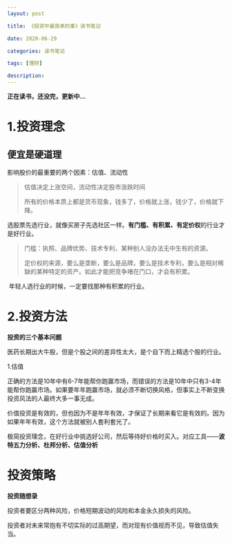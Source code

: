 ```yaml
---
layout: post

title: 《投资中最简单的事》读书笔记

date: 2020-06-29

categories: 读书笔记

tags: [理财]

description: 
---
```


**正在读书，还没完，更新中...**

# 1.投资理念

## 便宜是硬道理

影响股价的最重要的两个因素：估值、流动性

> 估值决定上涨空间，流动性决定股市涨跌时间
>
> 所有的价格本质上都是货币现象，钱多了，价格就上涨，钱少了，价格就下降。

选股票先选行业，就像买房子先选社区一样。**有门槛、有积累、有定价权**的行业才是好行业。

> 门槛：执照、品牌优势、技术专利、某种别人没办法无中生有的资源。
>
> 定价权的来源，要么是垄断，要么是品牌，要么是技术专利，要么是相对稀缺的某种特定的资产。如此才能把竞争堵在门口，才会有积累。

​	年轻人选行业的时候，一定要找那种有积累的行业。







# 2.投资方法

**投资的三个基本问题**

医药长期出大牛股，但是个股之间的差异性太大，是个自下而上精选个股的行业。

1.估值

正确的方法是10年中有6-7年能帮你跑赢市场，而错误的方法是10年中只有3-4年能帮你跑赢市场。如果要年年跑赢市场，就必须不断切换风格，但事实上不断变换投资风法的人最终大多一事无成。

价值投资是有效的，但也因为不是年年有效，才保证了长期来看它是有效的。因为如果年年有效，这个方法就被别人套利套光了。

极简投资理念，在好行业中挑选好公司，然后等待好价格时买入。对应工具——**波特五力分析、杜邦分析、估值分析**



# 投资策略

**投资随想录**

投资者要区分两种风险，价格短期波动的风险和本金永久损失的风险。

投资者对未来常抱有不切实际的过高期望，而对现有价值视而不见，导致估值失当。

